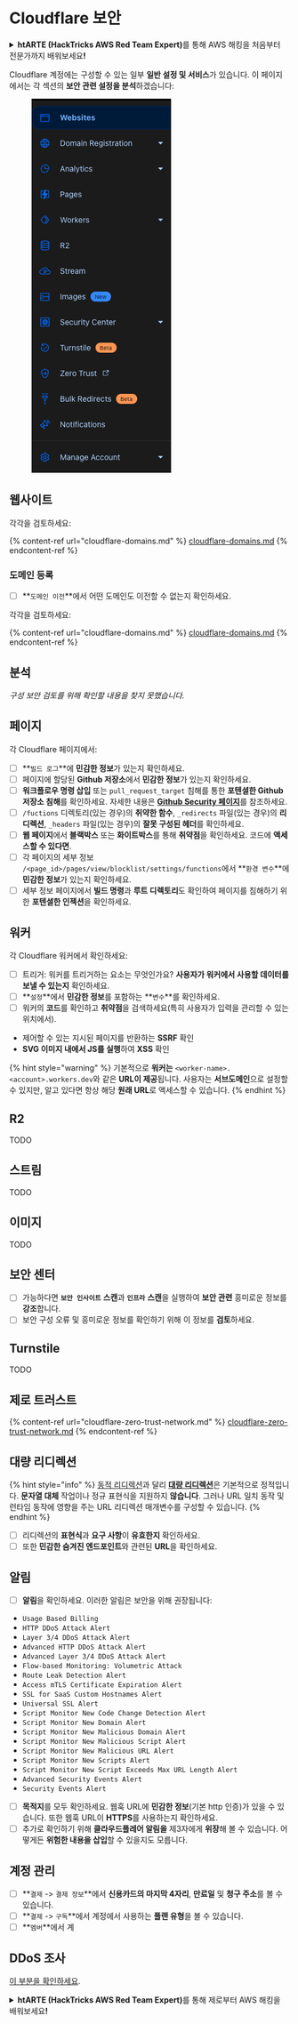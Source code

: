 # Cloudflare 보안

<details>

<summary><strong>htARTE (HackTricks AWS Red Team Expert)</strong>를 통해 AWS 해킹을 처음부터 전문가까지 배워보세요<strong>!</strong></summary>

HackTricks를 지원하는 다른 방법:

* HackTricks에서 **회사 광고를 보거나 HackTricks를 PDF로 다운로드**하려면 [**SUBSCRIPTION PLANS**](https://github.com/sponsors/carlospolop)를 확인하세요!
* [**공식 PEASS & HackTricks 스웨그**](https://peass.creator-spring.com)를 얻으세요.
* [**The PEASS Family**](https://opensea.io/collection/the-peass-family)를 발견하세요. 독점적인 [**NFTs**](https://opensea.io/collection/the-peass-family) 컬렉션입니다.
* 💬 [**Discord 그룹**](https://discord.gg/hRep4RUj7f) 또는 [**텔레그램 그룹**](https://t.me/peass)에 **참여**하거나 **Twitter** 🐦 [**@hacktricks_live**](https://twitter.com/hacktricks_live)를 **팔로우**하세요.
* **Hacking 트릭을 공유하려면** [**HackTricks**](https://github.com/carlospolop/hacktricks) 및 [**HackTricks Cloud**](https://github.com/carlospolop/hacktricks-cloud) github 저장소에 PR을 제출하세요.

</details>

Cloudflare 계정에는 구성할 수 있는 일부 **일반 설정 및 서비스**가 있습니다. 이 페이지에서는 각 섹션의 **보안 관련 설정을 분석**하겠습니다:

<figure><img src="../../.gitbook/assets/image (85) (1).png" alt=""><figcaption></figcaption></figure>

## 웹사이트

각각을 검토하세요:

{% content-ref url="cloudflare-domains.md" %}
[cloudflare-domains.md](cloudflare-domains.md)
{% endcontent-ref %}

### 도메인 등록

* [ ] **`도메인 이전`**에서 어떤 도메인도 이전할 수 없는지 확인하세요.

각각을 검토하세요:

{% content-ref url="cloudflare-domains.md" %}
[cloudflare-domains.md](cloudflare-domains.md)
{% endcontent-ref %}

## 분석

_구성 보안 검토를 위해 확인할 내용을 찾지 못했습니다._

## 페이지

각 Cloudflare 페이지에서:

* [ ] **`빌드 로그`**에 **민감한 정보**가 있는지 확인하세요.
* [ ] 페이지에 할당된 **Github 저장소**에서 **민감한 정보**가 있는지 확인하세요.
* [ ] **워크플로우 명령 삽입** 또는 `pull_request_target` 침해를 통한 **포텐셜한 Github 저장소 침해**를 확인하세요. 자세한 내용은 [**Github Security 페이지**](../github-security/)를 참조하세요.
* [ ] `/fuctions` 디렉토리(있는 경우)의 **취약한 함수**, `_redirects` 파일(있는 경우)의 **리디렉션**, `_headers` 파일(있는 경우)의 **잘못 구성된 헤더**를 확인하세요.
* [ ] **웹 페이지**에서 **블랙박스** 또는 **화이트박스**를 통해 **취약점**을 확인하세요. 코드에 **액세스할 수 있다면**.
* [ ] 각 페이지의 세부 정보 `/<page_id>/pages/view/blocklist/settings/functions`에서 **`환경 변수`**에 **민감한 정보**가 있는지 확인하세요.
* [ ] 세부 정보 페이지에서 **빌드 명령**과 **루트 디렉토리**도 확인하여 페이지를 침해하기 위한 **포텐셜한 인젝션**을 확인하세요.

## **워커**

각 Cloudflare 워커에서 확인하세요:

* [ ] 트리거: 워커를 트리거하는 요소는 무엇인가요? **사용자가 워커에서 사용할 데이터를 보낼 수 있는지** 확인하세요.
* [ ] **`설정`**에서 **민감한 정보**를 포함하는 **`변수`**를 확인하세요.
* [ ] 워커의 **코드**를 확인하고 **취약점**을 검색하세요(특히 사용자가 입력을 관리할 수 있는 위치에서).
* 제어할 수 있는 지시된 페이지를 반환하는 **SSRF** 확인
* **SVG 이미지 내에서 JS를 실행**하여 **XSS** 확인

{% hint style="warning" %}
기본적으로 **워커는** `<worker-name>.<account>.workers.dev`와 같은 **URL이 제공**됩니다. 사용자는 **서브도메인**으로 설정할 수 있지만, 알고 있다면 항상 해당 **원래 URL**로 액세스할 수 있습니다.
{% endhint %}

## R2

TODO

## 스트림

TODO

## 이미지

TODO

## 보안 센터

* [ ] 가능하다면 **`보안 인사이트`** **스캔**과 **`인프라`** **스캔**을 실행하여 **보안 관련** 흥미로운 정보를 **강조**합니다.
* [ ] 보안 구성 오류 및 흥미로운 정보를 확인하기 위해 이 정보를 **검토**하세요.

## Turnstile

TODO

## **제로 트러스트**

{% content-ref url="cloudflare-zero-trust-network.md" %}
[cloudflare-zero-trust-network.md](cloudflare-zero-trust-network.md)
{% endcontent-ref %}

## 대량 리디렉션

{% hint style="info" %}
[동적 리디렉션](https://developers.cloudflare.com/rules/url-forwarding/dynamic-redirects/)과 달리 [**대량 리디렉션**](https://developers.cloudflare.com/rules/url-forwarding/bulk-redirects/)은 기본적으로 정적입니다. **문자열 대체** 작업이나 정규 표현식을 지원하지 **않습니다**. 그러나 URL 일치 동작 및 런타임 동작에 영향을 주는 URL 리디렉션 매개변수를 구성할 수 있습니다.
{% endhint %}

* [ ] 리디렉션의 **표현식**과 **요구 사항**이 **유효한지** 확인하세요.
* [ ] 또한 **민감한 숨겨진 엔드포인트**와 관련된 **URL**을 확인하세요.

## 알림

* [ ] **알림**을 확인하세요. 이러한 알림은 보안을 위해 권장됩니다:
* `Usage Based Billing`
* `HTTP DDoS Attack Alert`
* `Layer 3/4 DDoS Attack Alert`
* `Advanced HTTP DDoS Attack Alert`
* `Advanced Layer 3/4 DDoS Attack Alert`
* `Flow-based Monitoring: Volumetric Attack`
* `Route Leak Detection Alert`
* `Access mTLS Certificate Expiration Alert`
* `SSL for SaaS Custom Hostnames Alert`
* `Universal SSL Alert`
* `Script Monitor New Code Change Detection Alert`
* `Script Monitor New Domain Alert`
* `Script Monitor New Malicious Domain Alert`
* `Script Monitor New Malicious Script Alert`
* `Script Monitor New Malicious URL Alert`
* `Script Monitor New Scripts Alert`
* `Script Monitor New Script Exceeds Max URL Length Alert`
* `Advanced Security Events Alert`
* `Security Events Alert`
* [ ] **목적지**를 모두 확인하세요. 웹훅 URL에 **민감한 정보**(기본 http 인증)가 있을 수 있습니다. 또한 웹훅 URL이 **HTTPS**를 사용하는지 확인하세요.
* [ ] 추가로 확인하기 위해 **클라우드플레어 알림을** 제3자에게 **위장**해 볼 수 있습니다. 어떻게든 **위험한 내용을 삽입**할 수 있을지도 모릅니다.

## 계정 관리

* [ ] **`결제` -> `결제 정보`**에서 **신용카드의 마지막 4자리**, **만료일** 및 **청구 주소**를 볼 수 있습니다.
* [ ] **`결제` -> `구독`**에서 계정에서 사용하는 **플랜 유형**을 볼 수 있습니다.
* [ ] **`멤버`**에서 계
## DDoS 조사

[이 부분을 확인하세요](cloudflare-domains.md#cloudflare-ddos-protection).

<details>

<summary><strong>htARTE (HackTricks AWS Red Team Expert)</strong>를 통해 제로부터 AWS 해킹을 배워보세요<strong>!</strong></summary>

HackTricks를 지원하는 다른 방법:

* **회사를 HackTricks에서 광고하거나 HackTricks를 PDF로 다운로드**하려면 [**SUBSCRIPTION PLANS**](https://github.com/sponsors/carlospolop)를 확인하세요!
* [**공식 PEASS & HackTricks 스웨그**](https://peass.creator-spring.com)를 얻으세요.
* [**The PEASS Family**](https://opensea.io/collection/the-peass-family)를 발견하세요. 독점적인 [**NFTs**](https://opensea.io/collection/the-peass-family) 컬렉션입니다.
* 💬 [**Discord 그룹**](https://discord.gg/hRep4RUj7f) 또는 [**텔레그램 그룹**](https://t.me/peass)에 **참여**하거나 **Twitter** 🐦 [**@hacktricks_live**](https://twitter.com/hacktricks_live)를 **팔로우**하세요.
* **HackTricks**와 [**HackTricks Cloud**](https://github.com/carlospolop/hacktricks-cloud) github 저장소에 PR을 제출하여 여러분의 해킹 기법을 공유하세요.

</details>
